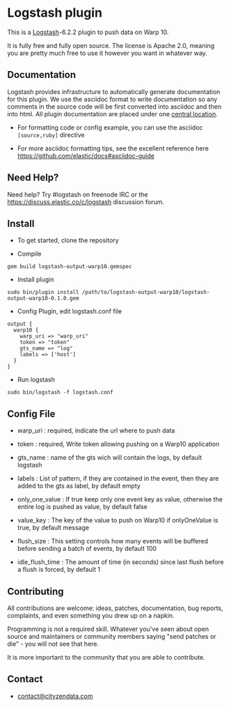 # Logstash plugin #

This is a [Logstash](https://github.com/elastic/logstash)-6.2.2 plugin to push data on Warp 10.

It is fully free and fully open source. The license is Apache 2.0, meaning you are pretty much free to use it however you want in whatever way.

## Documentation

Logstash provides infrastructure to automatically generate documentation for this plugin. We use the asciidoc format to write documentation so any comments in the source code will be first converted into asciidoc and then into html. All plugin documentation are placed under one [central location](http://www.elastic.co/guide/en/logstash/current/).


* For formatting code or config example, you can use the asciidoc `[source,ruby]` directive

* For more asciidoc formatting tips, see the excellent reference here https://github.com/elastic/docs#asciidoc-guide

## Need Help?

Need help? Try #logstash on freenode IRC or the https://discuss.elastic.co/c/logstash discussion forum.

## Install
* To get started, clone the repository

* Compile

```
gem build logstash-output-warp10.gemspec
```

* Install plugin 

```
sudo bin/plugin install /path/to/logstash-output-warp10/logstash-output-warp10-0.1.0.gem
```

* Config Plugin, edit logstash.conf file

```
output {
  warp10 {
    warp_uri => "warp_uri"
    token => "token"
    gts_name => "log"
    labels => ['host']
  }
}
```

* Run logstash

```
sudo bin/logstash -f logstash.conf
```

## Config File 

* warp_uri : required, indicate the url where to push data

* token : required, Write token allowing pushing on a Warp10 application

* gts_name : name of the gts wich will contain the logs, by default logstash

* labels : List of pattern, if they are contained in the event, then they are added to the gts as label, by default empty

* only_one_value : If true keep only one event key as value, otherwise the entire log is pushed as value, by default false

* value_key : The key of the value to push on Warp10 if onlyOneValue is true, by default message

* flush_size : This setting controls how many events will be buffered before sending a batch of events, by default 100

* idle_flush_time : The amount of time (in seconds) since last flush before a flush is forced, by default 1

## Contributing

All contributions are welcome: ideas, patches, documentation, bug reports, complaints, and even something you drew up on a napkin.

Programming is not a required skill. Whatever you've seen about open source and maintainers or community members  saying "send patches or die" - you will not see that here.

It is more important to the community that you are able to contribute.

## Contact

* contact@cityzendata.com
